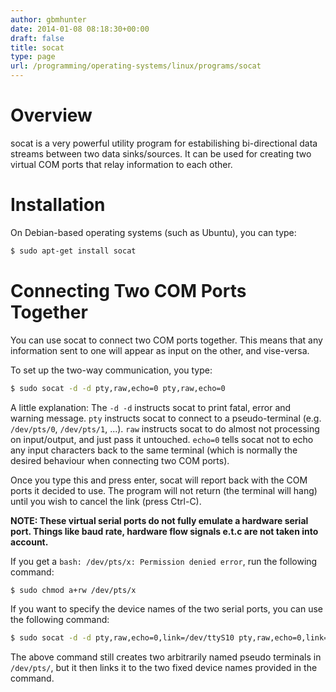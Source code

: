 ```yaml
---
author: gbmhunter
date: 2014-01-08 08:18:30+00:00
draft: false
title: socat
type: page
url: /programming/operating-systems/linux/programs/socat
---
```


# Overview

socat is a very powerful utility program for estabilishing bi-directional data streams between two data sinks/sources. It can be used for creating two virtual COM ports that relay information to each other.

# Installation

On Debian-based operating systems (such as Ubuntu), you can type:

```sh   
$ sudo apt-get install socat
```    

# Connecting Two COM Ports Together

You can use socat to connect two COM ports together. This means that any information sent to one will appear as input on the other, and vise-versa.

To set up the two-way communication, you type:

```sh    
$ sudo socat -d -d pty,raw,echo=0 pty,raw,echo=0
```    

A little explanation: The `-d -d` instructs socat to print fatal, error and warning message. `pty` instructs socat to connect to a pseudo-terminal (e.g. `/dev/pts/0`, `/dev/pts/1`, ...). `raw` instructs socat to do almost not processing on input/output, and just pass it untouched. `echo=0` tells socat not to echo any input characters back to the same terminal (which is normally the desired behaviour when connecting two COM ports).

Once you type this and press enter, socat will report back with the COM ports it decided to use. The program will not return (the terminal will hang) until you wish to cancel the link (press Ctrl-C).

**NOTE: These virtual serial ports do not fully emulate a hardware serial port. Things like baud rate, hardware flow signals e.t.c are not taken into account.**

If you get a `bash: /dev/pts/x: Permission denied error`, run the following command:

```sh    
$ sudo chmod a+rw /dev/pts/x
```

If you want to specify the device names of the two serial ports, you can use the following command:

```sh    
$ sudo socat -d -d pty,raw,echo=0,link=/dev/ttyS10 pty,raw,echo=0,link=/dev/ttyS11
```

The above command still creates two arbitrarily named pseudo terminals in `/dev/pts/`, but it then links it to the two fixed device names provided in the command.
